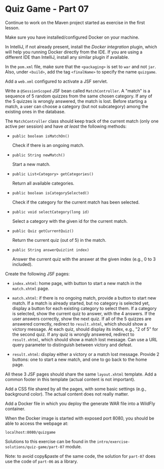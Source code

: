 # Quiz Game - Part 07


Continue to work on the Maven project started as exercise 
in the first lesson.


Make sure you have installed/configured Docker 
on your machine.

In IntelliJ, if not already present, 
install the *Docker integration* plugin, which will help
you running Docker directly from the IDE.
If you are using a different IDE than IntelliJ, install any 
similar plugin if available.


In the `pom.xml` file, make sure that the `<packaging>` is set to `war`
and not `jar`.
Also, under `<build>`, add the tag `<finalName>` to specify the name 
`quizgame`.

Add a `web.xml` configured to activate a JSF servlet.


Write a `@SessionScoped` JSF bean called `MatchController`.
A "match" is a sequence of 5 random quizzes from the same chosen
category.
If any of the 5 quizzes is wrongly answered, the match is lost. 
Before starting a match, a user can choose a category (but not subcategory)
among the existing ones in the database. 
 
The `MatchController` class should keep track of the current match (only one
active per session)
and have *at least* the following methods:



* `public boolean isMatchOn()` 

    Check if there is an ongoing match.

* `public String newMatch()` 

    Start a new match.

* `public List<Category> getCategories()`

    Return all available categories.
    

* `public boolean isCategorySelected()` 

    Check if the category for the current match has been selected.

* `public void selectCategory(long id)`

    Select a category with the given id for the current match.  

* `public Quiz getCurrentQuiz()`

    Return the current quiz (out of 5) in the match. 

* `public String answerQuiz(int index)`

    Answer the current quiz with the answer at the given index (e.g., 0 to 3 included).


Create the following JSF pages:

* `index.xhtml`: home page, with button to start a new match in the `match.xhtml` page.

* `match.xhtml`: if there is no ongoing match, provide a button to start new match.
    If a match is already started, but no category is selected yet, display a button for
    each existing category to select them.
    If a category is selected, show the current quiz to answer, with the 4 answers.
    If the user answers correctly, show the next quiz.
    If all of the 5 quizzes are answered correctly, redirect to `result.xhtml`,
    which should show a victory message.
    At each quiz, should display its index, e.g., "2 of 5" for the second quiz.
    If any quiz is wrongly answered,  redirect to `result.xhtml`,
    which should show a match lost message.
    Can use a URL query parameter to distinguish between victory and defeat.

* `result.xhtml`: display either a victory or a match lost message.
    Provide 2 buttons: one to start a new match, and one to go back
    to the home page.
    
All these 3 JSF pages should share the same `layout.xhtml` template.
Add a common footer in this template (actual content is not important).

Add a CSS file shared by all the pages, with some basic settings (e.g.,
background color). The actual content does not really matter. 

Add a Docker file in which you deploy the generate WAR file into a
WildFly container.

When the Docker image is started with exposed port 8080, you should be
able to access the webpage at:

`localhost:8080/quizgame`
     

Solutions to this exercise can be found in the 
`intro/exercise-solutions/quiz-game/part-07` module. 

Note: to avoid copy&paste of the same code, the solution for `part-07` does
use the code of `part-06` as a library.

